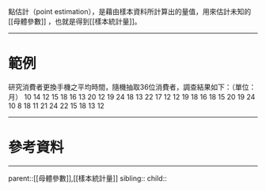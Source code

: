 點估計（point estimation），是藉由樣本資料所計算出的量值，用來估計未知的[[母體參數]]
，也就是得到[[樣本統計量]]。
- - -
# 範例
研究消費者更換手機之平均時間，隨機抽取36位消費者，調查結果如下：（單位：月）
10 14 12 15 18 16 13 20 12 19 24 18
13 22 17 12 12 19 18 16 18 15 20 19
24 10 8 18 11 21 24 22 15 18 13 12
- - -
# 參考資料

- - -
parent::[[母體參數]],[[樣本統計量]]
sibling::
child::